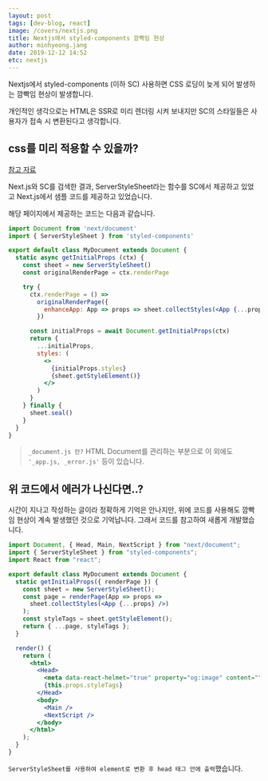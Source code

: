 ```yaml
---
layout: post
tags: [dev-blog, react]
image: /covers/nextjs.png
title: Nextjs에서 styled-components 깜빡임 현상
author: minhyeong.jang
date: 2019-12-12 14:52
etc: nextjs
---
```


Nextjs에서 styled-components (이하 SC) 사용하면 CSS 로딩이 늦게 되어 발생하는 깜빡임 현상이 발생합니다.

개인적인 생각으로는 HTML은 SSR로 미리 렌더링 시켜 보내지만 SC의 스타일들은 사용자가 접속 시 변환된다고 생각합니다.

## css를 미리 적용할 수 있을까?

[참고 자료](https://github.com/zeit/next.js/blob/master/examples/with-styled-components/pages/_document.js)

Next.js와 SC를 검색한 결과, ServerStyleSheet라는 함수를 SC에서 제공하고 있었고 Next.js에서 샘플 코드를 제공하고 있었습니다.  

해당 페이지에서 제공하는 코드는 다음과 같습니다.

```jsx
import Document from 'next/document'
import { ServerStyleSheet } from 'styled-components'

export default class MyDocument extends Document {
  static async getInitialProps (ctx) {
    const sheet = new ServerStyleSheet()
    const originalRenderPage = ctx.renderPage

    try {
      ctx.renderPage = () =>
        originalRenderPage({
          enhanceApp: App => props => sheet.collectStyles(<App {...props} />)
        })

      const initialProps = await Document.getInitialProps(ctx)
      return {
        ...initialProps,
        styles: (
          <>
            {initialProps.styles}
            {sheet.getStyleElement()}
          </>
        )
      }
    } finally {
      sheet.seal()
    }
  }
}
```

> `_document.js 란?` HTML Document를 관리하는 부분으로 이 외에도 `'_app.js, _error.js'` 등이 있습니다.

## 위 코드에서 에러가 나신다면..?

시간이 지나고 작성하는 글이라 정확하게 기억은 안나지만, 위에 코드를 사용해도 깜빡임 현상이 계속 발생했던 것으로 기억납니다. 그래서 코드를 참고하여 새롭게 개발했습니다.  

```jsx
import Document, { Head, Main, NextScript } from "next/document";
import { ServerStyleSheet } from "styled-components";
import React from "react";

export default class MyDocument extends Document {
  static getInitialProps({ renderPage }) {
    const sheet = new ServerStyleSheet();
    const page = renderPage(App => props =>
      sheet.collectStyles(<App {...props} />)
    );
    const styleTags = sheet.getStyleElement();
    return { ...page, styleTags };
  }

  render() {
    return (
      <html>
        <Head>
          <meta data-react-helmet="true" property="og:image" content="" />
          {this.props.styleTags}
        </Head>
        <body>
          <Main />
          <NextScript />
        </body>
      </html>
    );
  }
}
```
`ServerStyleSheet를 사용하여 element로 변환 후 head 태그 안에 출력`했습니다.